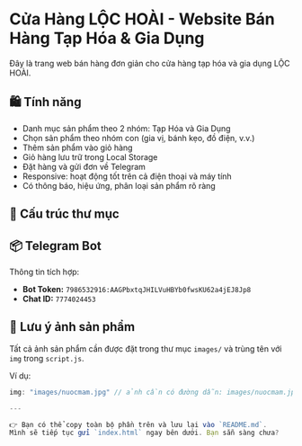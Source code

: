 # Cửa Hàng LỘC HOÀI - Website Bán Hàng Tạp Hóa & Gia Dụng

Đây là trang web bán hàng đơn giản cho cửa hàng tạp hóa và gia dụng LỘC HOÀI.

## 🛍 Tính năng

- Danh mục sản phẩm theo 2 nhóm: Tạp Hóa và Gia Dụng
- Chọn sản phẩm theo nhóm con (gia vị, bánh kẹo, đồ điện, v.v.)
- Thêm sản phẩm vào giỏ hàng
- Giỏ hàng lưu trữ trong Local Storage
- Đặt hàng và gửi đơn về Telegram
- Responsive: hoạt động tốt trên cả điện thoại và máy tính
- Có thông báo, hiệu ứng, phân loại sản phẩm rõ ràng

## 🔧 Cấu trúc thư mục


## 📦 Telegram Bot

Thông tin tích hợp:
- **Bot Token:** `7986532916:AAGPbxtqJHILVuHBYb0fwsKU62a4jEJ8Jp8`
- **Chat ID:** `7774024453`

## 📸 Lưu ý ảnh sản phẩm

Tất cả ảnh sản phẩm cần được đặt trong thư mục `images/` và trùng tên với `img` trong `script.js`.

Ví dụ:
```js
img: "images/nuocmam.jpg" // ảnh cần có đường dẫn: images/nuocmam.jpg

---

👉 Bạn có thể copy toàn bộ phần trên và lưu lại vào `README.md`.  
Mình sẽ tiếp tục gửi `index.html` ngay bên dưới. Bạn sẵn sàng chưa?
